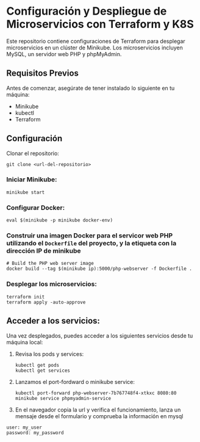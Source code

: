 # Configuración y Despliegue de Microservicios con Terraform y K8S
Este repositorio contiene configuraciones de Terraform para desplegar microservicios en un clúster de Minikube. Los microservicios incluyen MySQL, un servidor web PHP y phpMyAdmin.

## Requisitos Previos
Antes de comenzar, asegúrate de tener instalado lo siguiente en tu máquina:
- Minikube
- kubectl
- Terraform
## Configuración
Clonar el repositorio:
```
git clone <url-del-repositorio>
```
### Iniciar Minikube:
```
minikube start
```
### Configurar Docker:
```
eval $(minikube -p minikube docker-env)
```
### Construir una imagen Docker para el servicor web PHP utilizando el `Dockerfile` del proyecto, y la etiqueta con la dirección IP de minikube
```
# Build the PHP web server image
docker build --tag $(minikube ip):5000/php-webserver -f Dockerfile .
```
### Desplegar los microservicios:
```
terraform init
terraform apply -auto-approve
```
## Acceder a los servicios:
Una vez desplegados, puedes acceder a los siguientes servicios desde tu máquina local:
1. Revisa los pods y services:
   ```
   kubectl get pods
   kubectl get services
   ```
2. Lanzamos el port-fordward o minikube service:
   ```
   kubectl port-forward php-webserver-7b767748f4-xtkxc 8080:80
   minikube service phpmyadmin-service
   ```
3. En el navegador copia la url y verifica el funcionamiento, lanza un mensaje desde el formulario y comprueba la información en mysql
```
user: my_user
password: my_password
```

